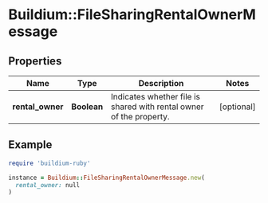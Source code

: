 # Buildium::FileSharingRentalOwnerMessage

## Properties

| Name | Type | Description | Notes |
| ---- | ---- | ----------- | ----- |
| **rental_owner** | **Boolean** | Indicates whether file is shared with rental owner of the property. | [optional] |

## Example

```ruby
require 'buildium-ruby'

instance = Buildium::FileSharingRentalOwnerMessage.new(
  rental_owner: null
)
```


